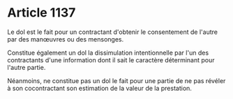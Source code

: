 # Article 1137

Le dol est le fait pour un contractant d'obtenir le consentement de l'autre par des manœuvres ou des mensonges.

Constitue également un dol la dissimulation intentionnelle par l'un des contractants d'une information dont il sait le caractère déterminant pour l'autre partie.

Néanmoins, ne constitue pas un dol le fait pour une partie de ne pas révéler à son cocontractant son estimation de la valeur de la prestation.
